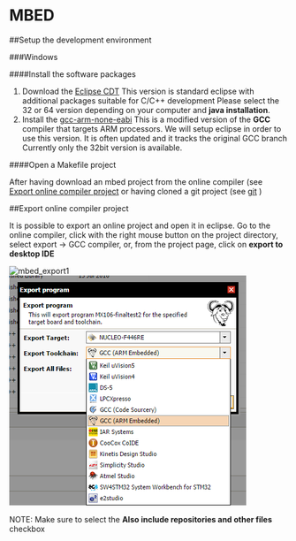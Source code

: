 # MBED

##Setup the development environment

###Windows

####Install the software packages

1. Download the [Eclipse CDT](https://eclipse.org/cdt/downloads.php)
	This version is standard eclipse with additional packages suitable for C/C++ development
    Please select the 32 or 64 version depending on your computer and **java installation**.
2. Install the [gcc-arm-none-eabi](https://launchpad.net/gcc-arm-embedded/+download)
	This is a modified version of the **GCC** compiler that targets ARM processors. We will 
    setup eclipse in order to use this version. It is often updated and it tracks the original GCC branch
    Currently only the 32bit version is available.

####Open a Makefile project

After having download an mbed project from the online compiler (see [Export online compiler project](mbed.md#Export_online_compiler_project) or having cloned a git project (see [git](git.md) ) 

##Export online compiler project

It is possible to export an online project and open it in eclipse. 
Go to the online compiler, click with the right mouse button on the project directory, select export -> GCC compiler, or, from the project page, click on **export to desktop IDE** 

![mbed_export1](mbed-export1.png)
![mbed_export_gcc](export_gcc.png)

NOTE: Make sure to select the **Also include repositories and other files** checkbox
